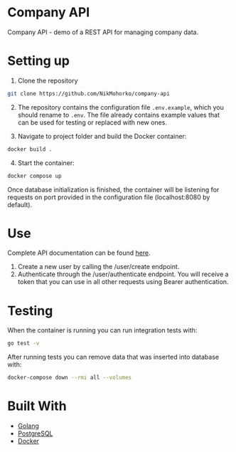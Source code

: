 # Company API

Company API - demo of a REST API for managing company data.


# Setting up

1. Clone the repository

```bash
git clone https://github.com/NikMohorko/company-api
```

2. The repository contains the configuration file `.env.example`, which you should rename to `.env`. The file already contains example values that can be used for testing or replaced with new ones.

3. Navigate to project folder and build the Docker container:
```bash
docker build .
```

4. Start the container:
```bash
docker compose up
```
Once database initialization is finished, the container will be listening for requests on port provided in the configuration file (localhost:8080 by default).

# Use

Complete API documentation can be found [here](https://app.swaggerhub.com/apis-docs/NikMohorko/companyAPI/1.0#/).

1. Create a new user by calling the /user/create endpoint.
2. Authenticate through the /user/authenticate endpoint. You will receive a token that you can use in all other requests using Bearer authentication.


# Testing

When the container is running you can run integration tests with:
```bash
go test -v
```
After running tests you can remove data that was inserted into database with:
```bash
docker-compose down --rmi all --volumes
```

# Built With
- [Golang](https://go.dev/)
- [PostgreSQL](https://www.postgresql.org/)
- [Docker](https://www.docker.com/)
